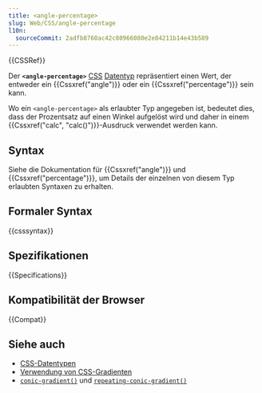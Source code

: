 ```yaml
---
title: <angle-percentage>
slug: Web/CSS/angle-percentage
l10n:
  sourceCommit: 2adfb8760ac42c80966080e2e84211b14e43b589
---
```


{{CSSRef}}

Der **`<angle-percentage>`** [CSS](/de/docs/Web/CSS) [Datentyp](/de/docs/Web/CSS/CSS_Types) repräsentiert einen Wert, der entweder ein {{Cssxref("angle")}} oder ein {{Cssxref("percentage")}} sein kann.

Wo ein `<angle-percentage>` als erlaubter Typ angegeben ist, bedeutet dies, dass der Prozentsatz auf einen Winkel aufgelöst wird und daher in einem {{Cssxref("calc", "calc()")}}-Ausdruck verwendet werden kann.

## Syntax

Siehe die Dokumentation für {{Cssxref("angle")}} und {{Cssxref("percentage")}}, um Details der einzelnen von diesem Typ erlaubten Syntaxen zu erhalten.

## Formaler Syntax

{{csssyntax}}

## Spezifikationen

{{Specifications}}

## Kompatibilität der Browser

{{Compat}}

## Siehe auch

- [CSS-Datentypen](/de/docs/Web/CSS/CSS_Types)
- [Verwendung von CSS-Gradienten](/de/docs/Web/CSS/CSS_images/Using_CSS_gradients)
- [`conic-gradient()`](/de/docs/Web/CSS/gradient/conic-gradient) und [`repeating-conic-gradient()`](/de/docs/Web/CSS/gradient/repeating-conic-gradient)
